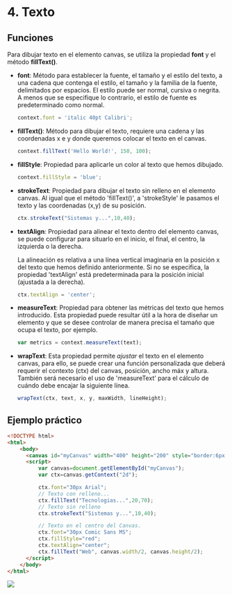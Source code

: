 # 4. Texto

## Funciones

Para dibujar texto en el elemento canvas, se utiliza la propiedad **font** y el método **fillText()**.

- **font**: Método para establecer la fuente, el tamaño y el estilo del texto, a una cadena que contenga el estilo, el tamaño y la familia de la fuente, delimitados por espacios. El estilo puede ser normal, cursiva o negrita. A menos que se especifique lo contrario, el estilo de fuente es predeterminado como normal.

  ```javascript
  context.font = 'italic 40pt Calibri';
  ```

- **fillText()**: Método para dibujar el texto, requiere una cadena y las coordenadas x e y donde queremos colocar el texto en el canvas.

  ```javascript
  context.fillText('Hello World!', 150, 100);
  ```

- **fillStyle**: Propiedad para aplicarle un color al texto que hemos dibujado.

  ```javascript
  context.fillStyle = 'blue';
  ```

- **strokeText**: Propiedad para dibujar el texto sin relleno en el elemento canvas. Al igual que el método 'fillText()', a 'strokeStyle' le pasamos el texto y las coordenadas (x,y) de su posición.

  ```javascript
  ctx.strokeText("Sistemas y...",10,40);
  ```

- **textAlign**: Propiedad para alinear el texto dentro del elemento canvas, se puede configurar para situarlo en el inicio, el final, el centro, la izquierda o la derecha.

  La alineación es relativa a una línea vertical imaginaria en la posición x del texto que hemos definido anteriormente.
Si no se especifica, la propiedad 'textAlign' está predeterminada para la posición inicial (ajustada a la derecha).

  ```javascript
  ctx.textAlign = 'center';
  ```

- **measureText**: Propiedad para obtener las métricas del texto que hemos introducido. Esta propiedad puede resultar útil a la hora de diseñar un elemento y que se desee controlar de manera precisa el tamaño que ocupa el texto, por ejemplo.

  ```javascript
  var metrics = context.measureText(text);
  ```

- **wrapText**: Esta propiedad permite *ajustar* el texto en el elemento canvas, para ello, se puede crear una función personalizada que deberá requerir el contexto (ctx) del canvas, posición, ancho máx y altura. También será necesario el uso de 'measureText' para el cálculo de cuándo debe encajar la siguiente línea.

  ```javascript
  wrapText(ctx, text, x, y, maxWidth, lineHeight);
  ```

## Ejemplo práctico

```html
<!DOCTYPE html>
<html>
    <body>
      <canvas id="myCanvas" width="400" height="200" style="border:6px solid #d3d3d3;"></canvas>
      <script>
          var canvas=document.getElementById("myCanvas");
          var ctx=canvas.getContext("2d");

          ctx.font="30px Arial";
          // Texto con relleno...
          ctx.fillText("Tecnologias...",20,70);
          // Texto sin relleno
          ctx.strokeText("Sistemas y...",10,40);

          // Texto en el centro del Canvas.
          ctx.font="30px Comic Sans MS";
          ctx.fillStyle="red";
          ctx.textAlign="center";
          ctx.fillText("Web", canvas.width/2, canvas.height/2);
      </script>
    </body>
</html>
```

![](https://s29.postimg.org/kb4jciqev/texto.png)
